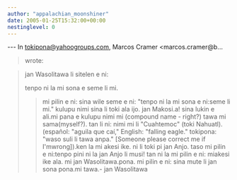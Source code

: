 ```yaml
---
author: "appalachian_moonshiner"
date: 2005-01-25T15:32:00+00:00
nestinglevel: 0
---
```

\---
 In [tokipona@yahoogroups.com](mailto://tokipona@yahoogroups.com), Marcos Cramer <marcos.cramer@b...
>wrote:

> jan Wasolitawa li sitelen e ni:
>> 
> tenpo ni la mi sona e seme li mi.
>> mi pilin e ni: sina wile seme e ni: "tenpo ni la mi sona e ni:seme li mi." kulupu nimi sina li toki ala ijo.
>> jan Makosi.a! sina lukin e ali.mi pana e kulupu nimi mi (compound name - right?) tawa mi sama(myself?). tan li ni: nimi mi li "Cuahtemoc" (toki Nahuatl).(español: "aguila que caí," English: "falling eagle." tokipona: "waso suli li tawa anpa." \[Someone please correct me if I'mwrong\]).ken la mi akesi ike. ni li toki pi jan Anjo. taso mi pilin e ni:tenpo pini ni la jan Anjo li musi! tan ni la mi pilin e ni: miakesi ike ala. mi jan Wasolitawa.pona. mi pilin e ni: sina mute li jan sona pona.mi tawa.- jan Wasolitawa